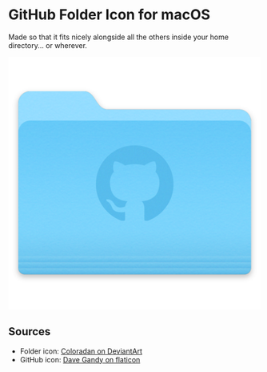 # GitHub Folder Icon for macOS
Made so that it fits nicely alongside all the others inside your home directory... or wherever.

![preview image](preview.png)

## Sources
- Folder icon: [Coloradan on DeviantArt](http://coloradan.deviantart.com/art/Yosemite-Custom-Folder-459481587)
- GitHub icon: [Dave Gandy on flaticon](https://www.flaticon.com/free-icon/github-logo_25231)

